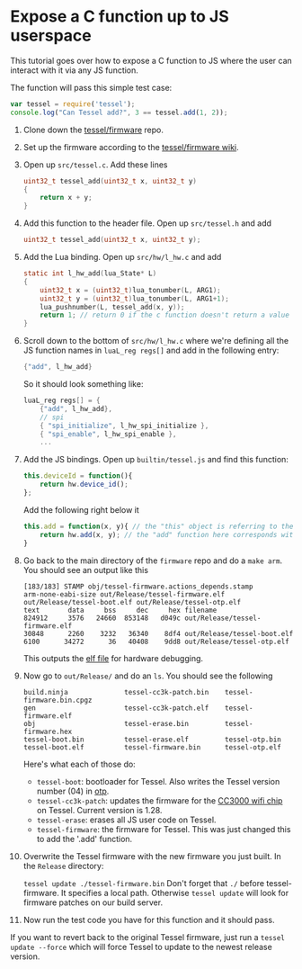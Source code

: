 # Expose a C function up to JS userspace

This tutorial goes over how to expose a C function to JS where the user can interact with it via any JS function.

The function will pass this simple test case:

```js
var tessel = require('tessel');
console.log("Can Tessel add?", 3 == tessel.add(1, 2));
```

1. Clone down the [tessel/firmware](https://github.com/tessel/firmware) repo.
2. Set up the firmware according to the [tessel/firmware wiki](https://github.com/tessel/firmware/wiki). 
3. Open up `src/tessel.c`. Add these lines 

	```c
	uint32_t tessel_add(uint32_t x, uint32_t y)
	{
		return x + y;
	}
	```
5. Add this function to the header file. Open up `src/tessel.h` and add

	```c
	uint32_t tessel_add(uint32_t x, uint32_t y);
	```
6. Add the Lua binding. Open up `src/hw/l_hw.c` and add

	```c
	static int l_hw_add(lua_State* L)
	{
		uint32_t x = (uint32_t)lua_tonumber(L, ARG1);
		uint32_t y = (uint32_t)lua_tonumber(L, ARG1+1);
		lua_pushnumber(L, tessel_add(x, y));
		return 1; // return 0 if the c function doesn't return a value
	}
	```
7. Scroll down to the bottom of `src/hw/l_hw.c` where we're defining all the JS function names in `luaL_reg regs[]` and add in the following entry:
	```c
	{"add", l_hw_add}
	```

	So it should look something like:
	```c
	luaL_reg regs[] = {
		{"add", l_hw_add},
		// spi
		{ "spi_initialize", l_hw_spi_initialize },
		{ "spi_enable", l_hw_spi_enable },
		...
	```

8. Add the JS bindings. Open up `builtin/tessel.js` and find this function:
	```js
	this.deviceId = function(){
  		return hw.device_id();
	}; 
	```

	Add the following right below it
	```js
	this.add = function(x, y){ // the "this" object is referring to the "tessel" object
  		return hw.add(x, y); // the "add" function here corresponds with the string in the lua binding. That's how we get from C -> Lua -> JS
	}
	```

9. Go back to the main directory of the `firmware` repo and do a `make arm`. You should see an output like this

	```
	[183/183] STAMP obj/tessel-firmware.actions_depends.stamp
	arm-none-eabi-size out/Release/tessel-firmware.elf out/Release/tessel-boot.elf out/Release/tessel-otp.elf
   	text	   data	    bss	    dec	    hex	filename
 	824912	   3576	  24660	 853148	  d049c	out/Release/tessel-firmware.elf
  	30848	   2260	   3232	  36340	   8df4	out/Release/tessel-boot.elf
   	6100	  34272	     36	  40408	   9dd8	out/Release/tessel-otp.elf
	```

	This outputs the [elf file](http://en.wikipedia.org/wiki/Executable_and_Linkable_Format) for hardware debugging. 

10. Now go to `out/Release/` and do an `ls`. You should see the following 

	```
	build.ninja              tessel-cc3k-patch.bin    tessel-firmware.bin.cpgz
	gen                      tessel-cc3k-patch.elf    tessel-firmware.elf
	obj                      tessel-erase.bin         tessel-firmware.hex
	tessel-boot.bin          tessel-erase.elf         tessel-otp.bin
	tessel-boot.elf          tessel-firmware.bin      tessel-otp.elf
	```

	Here's what each of those do:
	* `tessel-boot`: bootloader for Tessel. Also writes the Tessel version number (04) in [otp](http://en.wikipedia.org/wiki/One-time_programmable). 
	* `tessel-cc3k-patch`: updates the firmware for the [CC3000 wifi chip](http://processors.wiki.ti.com/index.php/CC3000) on Tessel. Current version is 1.28.
	* `tessel-erase`: erases all JS user code on Tessel.
	* `tessel-firmware`: the firmware for Tessel. This was just changed this to add the '.add' function.

11. Overwrite the Tessel firmware with the new firmware you just built. In the `Release` directory:

	`tessel update ./tessel-firmware.bin`
	Don't forget that `./` before tessel-firmware. It specifies a local path. Otherwise `tessel update` will look for firmware patches on our build server.

12. Now run the test code you have for this function and it should pass.

If you want to revert back to the original Tessel firmware, just run a `tessel update --force` which will force Tessel to update to the newest release version.
